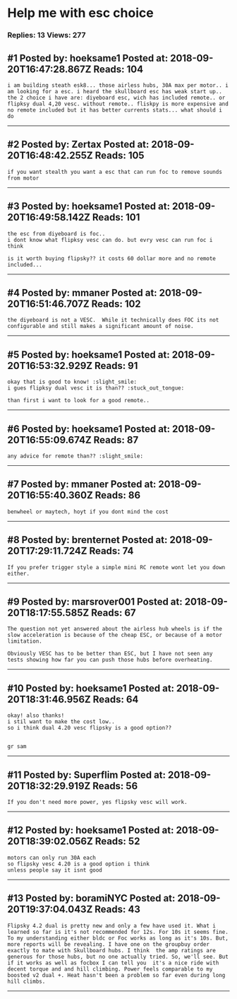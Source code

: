 # Help me with esc choice

### Replies: 13 Views: 277

## \#1 Posted by: hoeksame1 Posted at: 2018-09-20T16:47:28.867Z Reads: 104

```
i am building steath esk8... those airless hubs, 30A max per motor.. i am looking for a esc. i heard the skullboard esc has weak start up.. the 2 choice i have are: diyeboard esc, wich has included remote.. or flipksy dual 4,20 vesc. without remote.. fliskpy is more expensive and no remote included but it has better currents stats... what should i do
```

---
## \#2 Posted by: Zertax Posted at: 2018-09-20T16:48:42.255Z Reads: 105

```
if you want stealth you want a esc that can run foc to remove sounds from motor
```

---
## \#3 Posted by: hoeksame1 Posted at: 2018-09-20T16:49:58.142Z Reads: 101

```
the esc from diyeboard is foc.. 
i dont know what flipksy vesc can do. but evry vesc can run foc i think 

is it worth buying flipsky?? it costs 60 dollar more and no remote included...
```

---
## \#4 Posted by: mmaner Posted at: 2018-09-20T16:51:46.707Z Reads: 102

```
the diyeboard is not a VESC.  While it technically does FOC its not configurable and still makes a significant amount of noise.
```

---
## \#5 Posted by: hoeksame1 Posted at: 2018-09-20T16:53:32.929Z Reads: 91

```
okay that is good to know! :slight_smile:
i gues flipksy dual vesc it is than?? :stuck_out_tongue:

than first i want to look for a good remote..
```

---
## \#6 Posted by: hoeksame1 Posted at: 2018-09-20T16:55:09.674Z Reads: 87

```
any advice for remote than?? :slight_smile:
```

---
## \#7 Posted by: mmaner Posted at: 2018-09-20T16:55:40.360Z Reads: 86

```
benwheel or maytech, hoyt if you dont mind the cost
```

---
## \#8 Posted by: brenternet Posted at: 2018-09-20T17:29:11.724Z Reads: 74

```
If you prefer trigger style a simple mini RC remote wont let you down either.
```

---
## \#9 Posted by: marsrover001 Posted at: 2018-09-20T18:17:55.585Z Reads: 67

```
The question not yet answered about the airless hub wheels is if the slow acceleration is because of the cheap ESC, or because of a motor limitation.

Obviously VESC has to be better than ESC, but I have not seen any tests showing how far you can push those hubs before overheating.
```

---
## \#10 Posted by: hoeksame1 Posted at: 2018-09-20T18:31:46.956Z Reads: 64

```
okay! also thanks!
i stil want to make the cost low.. 
so i think dual 4.20 vesc flipsky is a good option?? 


gr sam
```

---
## \#11 Posted by: Superflim Posted at: 2018-09-20T18:32:29.919Z Reads: 56

```
If you don't need more power, yes flipsky vesc will work.
```

---
## \#12 Posted by: hoeksame1 Posted at: 2018-09-20T18:39:02.056Z Reads: 52

```
motors can only run 30A each
so flipsky vesc 4.20 is a good option i think
unless people say it isnt good
```

---
## \#13 Posted by: boramiNYC Posted at: 2018-09-20T19:37:04.043Z Reads: 43

```
Flipsky 4.2 dual is pretty new and only a few have used it. What i learned so far is it's not recommended for 12s. For 10s it seems fine. To my understanding either bldc or Foc works as long as it's 10s. But, more reports will be revealing. I have one on the groupbuy order exactly to mate with Skullboard hubs. I think  the amp ratings are generous for those hubs, but no one actually tried. So, we'll see. But if it works as well as focbox I can tell you  it's a nice ride with decent torque and and hill climbing. Power feels comparable to my boosted v2 dual +. Heat hasn't been a problem so far even during long hill climbs.
```

---
